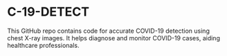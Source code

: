 # C-19-DETECT
This GitHub repo contains code for accurate COVID-19 detection using chest X-ray images. It helps diagnose and monitor COVID-19 cases, aiding healthcare professionals.
